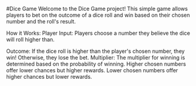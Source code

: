 #Dice Game
Welcome to the Dice Game project! This simple game allows players to bet on the outcome of a dice roll and win based on their chosen number and the roll's result.

How it Works:
Player Input: Players choose a number they believe the dice will roll higher than.

Outcome:
If the dice roll is higher than the player's chosen number, they win!
Otherwise, they lose the bet.
Multiplier: The multiplier for winning is determined based on the probability of winning.
Higher chosen numbers offer lower chances but higher rewards.
Lower chosen numbers offer higher chances but lower rewards.
